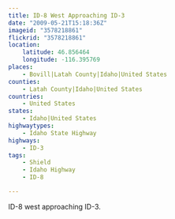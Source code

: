 ```yaml
---
title: ID-8 West Approaching ID-3
date: "2009-05-21T15:18:36Z"
imageid: "3578218861"
flickrid: "3578218861"
location:
    latitude: 46.856464
    longitude: -116.395769
places:
    - Bovill|Latah County|Idaho|United States
counties:
    - Latah County|Idaho|United States
countries:
    - United States
states:
    - Idaho|United States
highwaytypes:
    - Idaho State Highway
highways:
    - ID-3
tags:
    - Shield
    - Idaho Highway
    - ID-8

---
```

ID-8 west approaching ID-3.